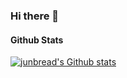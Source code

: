 ### Hi there 👋

#### Github Stats

[![junbread's Github stats](https://github-readme-stats.vercel.app/api?username=pleiades-s)](https://github.com/anuraghazra/github-readme-stats)

<!--
**pleiadex/pleiadex** is a ✨ _special_ ✨ repository because its `README.md` (this file) appears on your GitHub profile.

Here are some ideas to get you started:

- 🔭 I’m currently working on ...
- 🌱 I’m currently learning ...
- 👯 I’m looking to collaborate on ...
- 🤔 I’m looking for help with ...
- 💬 Ask me about ...
- 📫 How to reach me: ...
- 😄 Pronouns: ...
- ⚡ Fun fact: ...
